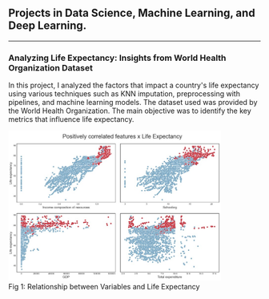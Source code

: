 ## Projects in Data Science, Machine Learning, and Deep Learning.

---

### Analyzing Life Expectancy: Insights from World Health Organization Dataset

In this project, I analyzed the factors that impact a country's life expectancy using various techniques such as KNN imputation, preprocessing with pipelines, and machine learning models. The dataset used was provided by the World Health Organization. The main objective was to identify the key metrics that influence life expectancy.

<p align="left">
  <img src="images/life_expectancy_fig1.jpg?raw=true" alt="Image 2" style="height: 300px;">
  <br> Fig 1: Relationship between Variables and Life Expectancy
</p>
